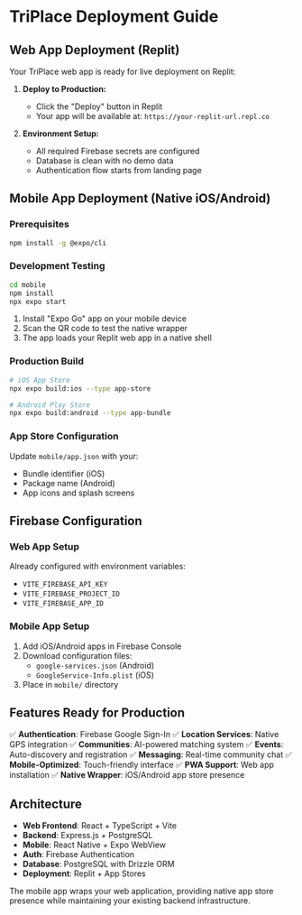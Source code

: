 # TriPlace Deployment Guide

## Web App Deployment (Replit)

Your TriPlace web app is ready for live deployment on Replit:

1. **Deploy to Production:**
   - Click the "Deploy" button in Replit
   - Your app will be available at: `https://your-replit-url.repl.co`

2. **Environment Setup:**
   - All required Firebase secrets are configured
   - Database is clean with no demo data
   - Authentication flow starts from landing page

## Mobile App Deployment (Native iOS/Android)

### Prerequisites
```bash
npm install -g @expo/cli
```

### Development Testing
```bash
cd mobile
npm install
npx expo start
```

1. Install "Expo Go" app on your mobile device
2. Scan the QR code to test the native wrapper
3. The app loads your Replit web app in a native shell

### Production Build
```bash
# iOS App Store
npx expo build:ios --type app-store

# Android Play Store  
npx expo build:android --type app-bundle
```

### App Store Configuration
Update `mobile/app.json` with your:
- Bundle identifier (iOS)
- Package name (Android)
- App icons and splash screens

## Firebase Configuration

### Web App Setup
Already configured with environment variables:
- `VITE_FIREBASE_API_KEY`
- `VITE_FIREBASE_PROJECT_ID` 
- `VITE_FIREBASE_APP_ID`

### Mobile App Setup
1. Add iOS/Android apps in Firebase Console
2. Download configuration files:
   - `google-services.json` (Android)
   - `GoogleService-Info.plist` (iOS)
3. Place in `mobile/` directory

## Features Ready for Production

✅ **Authentication**: Firebase Google Sign-In
✅ **Location Services**: Native GPS integration
✅ **Communities**: AI-powered matching system
✅ **Events**: Auto-discovery and registration
✅ **Messaging**: Real-time community chat
✅ **Mobile-Optimized**: Touch-friendly interface
✅ **PWA Support**: Web app installation
✅ **Native Wrapper**: iOS/Android app store presence

## Architecture

- **Web Frontend**: React + TypeScript + Vite
- **Backend**: Express.js + PostgreSQL
- **Mobile**: React Native + Expo WebView
- **Auth**: Firebase Authentication
- **Database**: PostgreSQL with Drizzle ORM
- **Deployment**: Replit + App Stores

The mobile app wraps your web application, providing native app store presence while maintaining your existing backend infrastructure.